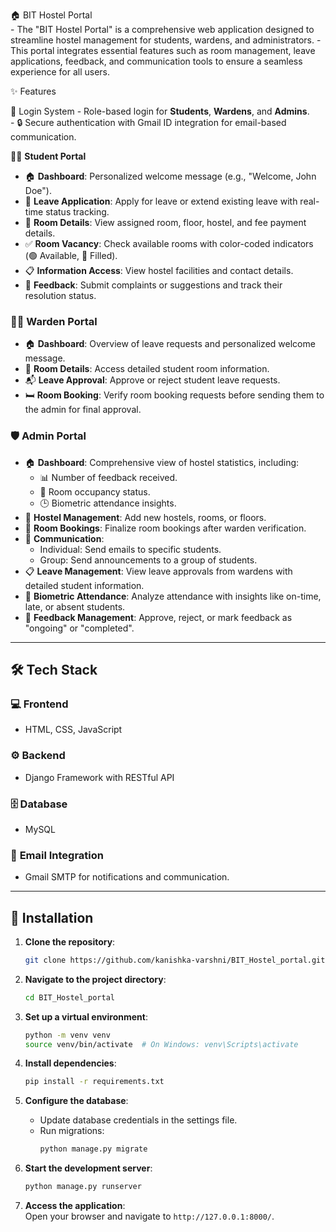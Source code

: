 🏠 BIT Hostel Portal  
     - The "BIT Hostel Portal" is a comprehensive web application designed to streamline hostel management for students, wardens, and administrators. 
     - This portal integrates essential features such as room management, leave applications, feedback, and communication tools to ensure a seamless experience for all users.  


✨ Features  

🌟 Login System
    - Role-based login for **Students**, **Wardens**, and **Admins**.  
    - 🔒 Secure authentication with Gmail ID integration for email-based communication.  

👩‍🎓 **Student Portal**  
- 🏠 **Dashboard**: Personalized welcome message (e.g., "Welcome, John Doe").  
- 📆 **Leave Application**: Apply for leave or extend existing leave with real-time status tracking.  
- 🛌 **Room Details**: View assigned room, floor, hostel, and fee payment details.  
- ✅ **Room Vacancy**: Check available rooms with color-coded indicators (🟢 Available, 🔴 Filled).  
- 📋 **Information Access**: View hostel facilities and contact details.  
- 📝 **Feedback**: Submit complaints or suggestions and track their resolution status.  

### 👨‍🏫 **Warden Portal**  
- 🏠 **Dashboard**: Overview of leave requests and personalized welcome message.  
- 🛌 **Room Details**: Access detailed student room information.  
- 📬 **Leave Approval**: Approve or reject student leave requests.  
- 🛏️ **Room Booking**: Verify room booking requests before sending them to the admin for final approval.  

### 🛡️ **Admin Portal**  
- 🏠 **Dashboard**: Comprehensive view of hostel statistics, including:  
  - 📊 Number of feedback received.  
  - 🚪 Room occupancy status.  
  - 🕒 Biometric attendance insights.  
- 🏢 **Hostel Management**: Add new hostels, rooms, or floors.  
- 🛌 **Room Bookings**: Finalize room bookings after warden verification.  
- 📨 **Communication**:  
  - Individual: Send emails to specific students.  
  - Group: Send announcements to a group of students.  
- 📋 **Leave Management**: View leave approvals from wardens with detailed student information.  
- 🧾 **Biometric Attendance**: Analyze attendance with insights like on-time, late, or absent students.  
- 📝 **Feedback Management**: Approve, reject, or mark feedback as "ongoing" or "completed".  

---

## 🛠️ Tech Stack  

### 💻 **Frontend**  
- HTML, CSS, JavaScript  

### ⚙️ **Backend**  
- Django Framework with RESTful API  

### 🗄️ **Database**  
- MySQL  

### 📧 **Email Integration**  
- Gmail SMTP for notifications and communication.  

---

## 🚀 Installation  

1. **Clone the repository**:  
   ```bash
   git clone https://github.com/kanishka-varshni/BIT_Hostel_portal.git
   ```  

2. **Navigate to the project directory**:  
   ```bash
   cd BIT_Hostel_portal
   ```  

3. **Set up a virtual environment**:  
   ```bash
   python -m venv venv
   source venv/bin/activate  # On Windows: venv\Scripts\activate
   ```  

4. **Install dependencies**:  
   ```bash
   pip install -r requirements.txt
   ```  

5. **Configure the database**:  
   - Update database credentials in the settings file.  
   - Run migrations:  
     ```bash
     python manage.py migrate
     ```  

6. **Start the development server**:  
   ```bash
   python manage.py runserver
   ```  

7. **Access the application**:  
   Open your browser and navigate to `http://127.0.0.1:8000/`.  


